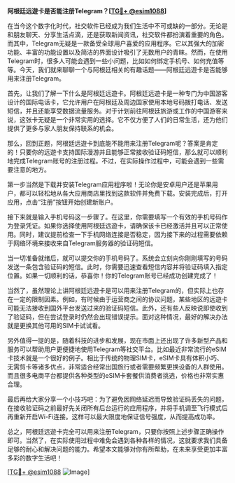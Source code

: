 **阿根廷远遊卡是否能注册Telegram？[[TG💪+ @esim1088](https://t.me/s/esim1088)]**

在当今这个数字化时代，社交软件已经成为我们生活中不可或缺的一部分。无论是和朋友聊天、分享生活点滴，还是获取新闻资讯，社交软件都扮演着重要的角色。而其中，Telegram无疑是一款备受全球用户喜爱的应用程序。它以其强大的加密功能、丰富的功能设置以及简洁的界面设计吸引了无数用户的青睐。然而，在使用Telegram时，很多人可能会遇到一些小问题，比如如何绑定手机号、如何充值等等。今天，我们就来聊聊一个与阿根廷相关的有趣话题——阿根廷远遊卡是否能够用来注册Telegram。

首先，让我们了解一下什么是阿根廷远遊卡。阿根廷远遊卡是一种专门为中国游客设计的国际电话卡，它允许用户在阿根廷及周边国家使用本地号码拨打电话、发送短信，并且还能享受数据流量服务。对于计划前往阿根廷旅游或工作的中国游客来说，这张卡无疑是一个非常实用的选择。它不仅方便了人们的日常生活，还为他们提供了更多与家人朋友保持联系的机会。

那么，回到正题，阿根廷远遊卡到底能不能用来注册Telegram呢？答案是肯定的！只要你的远遊卡支持国际漫游并且能够正常接收验证码短信，那么就可以顺利地完成Telegram账号的注册过程。不过，在实际操作过程中，可能会遇到一些需要注意的地方。

第一步当然是下载并安装Telegram应用程序啦！无论你是安卓用户还是苹果用户，都可以轻松地从各大应用商店里找到这款软件并免费下载。安装完成后，打开应用，点击“注册”按钮开始创建新账户。

接下来就是输入手机号码这一步骤了。在这里，你需要填写一个有效的手机号码作为登录凭证。如果你选择使用阿根廷远遊卡，请确保该卡已经激活并且可以正常使用。同时，建议提前检查一下手机网络连接是否稳定，因为接下来的过程需要依赖于网络环境来接收来自Telegram服务器的验证码短信。

当一切准备就绪后，就可以提交你的手机号码了。系统会立刻向你刚刚填写的号码发送一条包含验证码的短信。此时，你需要迅速查看短信内容并将验证码填入指定位置。如果一切顺利的话，恭喜你！你的Telegram账号已经成功创建完成了！

当然了，虽然理论上讲阿根廷远遊卡是可以用来注册Telegram的，但实际上也存在一定的限制因素。例如，有时候由于运营商之间的协议问题，某些地区的远遊卡可能无法接收到国外平台发送过来的验证码短信。此外，还有些人反映说即使收到了验证码，但在尝试登录时仍然会出现错误提示。面对这种情况，最好的解决办法就是更换其他可用的SIM卡试试看。

另外值得一提的是，随着科技的进步和发展，现在市面上还出现了许多新型产品和服务可以帮助用户更便捷地使用Telegram等社交平台。比如最近非常流行的eSIM卡技术就是一个很好的例子。相比于传统的物理SIM卡，eSIM卡具有体积小巧、无需剪卡等诸多优点，非常适合经常出国旅行或者需要频繁更换设备的人群使用。而且很多电商平台都提供各种类型的eSIM卡套餐供消费者挑选，价格也非常实惠合理。

最后再给大家分享一个小技巧吧：为了避免因网络延迟而导致验证码丢失的问题，在接收验证码之前最好先关闭所有后台运行的应用程序，并将手机调至飞行模式后再重新开启Wi-Fi连接。这样可以最大限度地保证信号强度，从而提高成功率。

总之，阿根廷远遊卡完全可以用来注册Telegram，只要你按照上述步骤正确操作即可。当然了，在实际使用过程中难免会遇到各种各样的情况，这就要求我们具备足够的耐心和解决问题的能力。希望本文能够对你有所帮助，在未来享受更加丰富多彩的数字生活吧！

[[TG💪+ @esim1088](https://t.me/s/esim1088) ![Image](https://i.postimg.cc/4NQfJmqS/Snipaste-2025-05-13-00-14-12.png)]